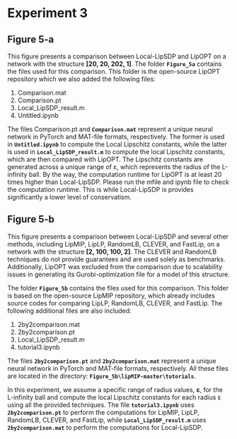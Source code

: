 # Experiment 3

## Figure 5-a

This figure presents a comparison between Local-LipSDP and LipOPT on a network with the structure **[20, 20, 202, 1]**. The folder **`Figure_5a`** contains the files used for this comparison. This folder is the open-source LipOPT repository which we also added the following files:

1. Comparison.mat  
2. Comparison.pt  
3. Local_LipSDP_result.m  
4. Untitled.ipynb  

The files Comparison.pt and **`Comparison.mat`** represent a unique neural network in PyTorch and MAT-file formats, respectively. The former is used in **`Untitled.ipynb`** to compute the Local Lipschitz constants, while the latter is used in **`Local_LipSDP_result.m`** to compute the local Lipschitz constants, which are then compared with LipOPT. The Lipschitz constants are generated across a unique range of ε, which represents the radius of the L-infinity ball. By the way, the computation runtime for LipOPT is at least 20 times higher than Local-LipSDP. Please run the mfile and ipynb file to check the computation runtime. This is while Local-LipSDP is provides significantly a lower level of conservatism.

## Figure 5-b

This figure presents a comparison between Local-LipSDP and several other methods, including LipMIP, LipLP, RandomLB, CLEVER, and FastLip, on a network with the structure **[2, 100, 100, 2]**. The CLEVER and RandomLB techniques do not provide guarantees and are used solely as benchmarks. Additionally, LipOPT was excluded from the comparison due to scalability issues in generating its Gurobi-optimization file for a model of this structure. 

The folder **`Figure_5b`** contains the files used for this comparison. This folder is based on the open-source LipMIP repository, which already includes source codes for comparing LipLP, RandomLB, CLEVER, and FastLip. The following additional files are also included:

1. 2by2comparison.mat  
2. 2by2comparison.pt  
3. Local_LipSDP_result.m  
4. tutorial3.ipynb  

The files **`2by2comparison.pt`** and **`2by2comparison.mat`** represent a unique neural network in PyTorch and MAT-file formats, respectively. All these files are located in the directory: **`Figure_5b\lipMIP-master\tutorials`**.

In this experiment, we assume a specific range of radius values, **ε**, for the L-infinity ball and compute the local Lipschitz constants for each radius ε using all the provided techniques. The file **`tutorial3.ipynb`** uses **`2by2comparison.pt`** to perform the computations for LipMIP, LipLP, RandomLB, CLEVER, and FastLip, while **`Local_LipSDP_result.m`** uses **`2by2comparison.mat`** to perform the computations for Local-LipSDP.
  



